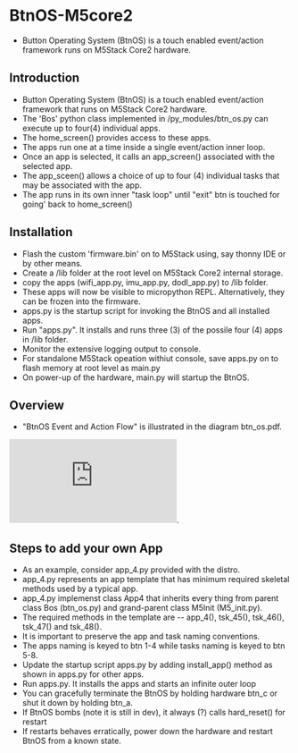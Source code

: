 # BtnOS-M5core2
* Button Operating System (BtnOS) is a touch enabled event/action framework runs on M5Stack Core2 hardware.
## Introduction
* Button Operating System (BtnOS) is a touch enabled event/action framework that runs on M5Stack Core2 hardware.
* The 'Bos' python class implemented in /py_modules/btn_os.py can execute up to four(4) individual apps.
* The home_screen() provides access to these apps.
* The apps run one at a time inside a single event/action inner loop.
* Once an app is selected, it calls an app_screen() associated with the selected app.
* The app_sceen() allows a choice of up to four (4) individual tasks that may be associated with the app.
* The app runs in its own inner "task loop" until "exit" btn is touched for going' back to home_screen()

## Installation
* Flash the custom 'firmware.bin' on to M5Stack using, say thonny IDE or by other means.
* Create a /lib folder at the root level on M5Stack Core2 internal storage.
* copy the apps (wifi_app.py, imu_app.py, dodl_app.py) to /lib folder.
* These apps will now be visible to micropython REPL. Alternatively, they can be frozen into the firmware.
* apps.py is the startup script for invoking the BtnOS and all installed apps.
* Run  "apps.py". It installs and runs three (3) of the possile four (4) apps in /lib folder.
* Monitor the extensive logging output to console.
* For standalone M5Stack opeation withiut console, save apps.py on to flash memory at root level as main.py
* On power-up of the hardware, main.py will startup the BtnOS.

## Overview
* "BtnOS Event and Action Flow" is illustrated in the diagram btn_os.pdf.

![Image](https://github.com/bachipeachy/BtnOS-M5core2/blob/master/btn_os.pdf).

## Steps to add your own App
* As an example, consider app_4.py provided with the distro.
* app_4.py represents an app template that has minimum required skeletal methods used by a typical app.
* app_4.py implemenst class App4 that inherits every thing from parent class Bos (btn_os.py) and grand-parent class M5Init (M5_init.py).
* The required methods in the template are -- app_4(), tsk_45(), tsk_46(), tsk_47() and tsk_48().
* It is important to preserve the app and task naming conventions.
* The apps naming is keyed to btn 1-4 while tasks naming is keyed to btn 5-8.
* Update the startup script apps.py by adding install_app() method as shown in apps.py for other apps.
* Run apps.py. It installs the apps and starts an infinite outer loop
* You can gracefully terminate the BtnOS by holding hardware btn_c or shut it down by holding btn_a.
* If BtnOS bombs (note it is still in dev), it always (?) calls hard_reset() for restart
* If restarts behaves erratically, power down the hardware and restart BtnOS from a known state.


